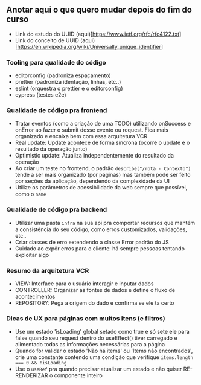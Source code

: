 ## Anotar aqui o que quero mudar depois do fim do curso

- Link do estudo do UUID (aqui)[https://www.ietf.org/rfc/rfc4122.txt]
- Link do conceito de UUID (aqui)[https://en.wikipedia.org/wiki/Universally_unique_identifier]

### Tooling para qualidade do código
- editorconfig (padroniza espaçamento)
- prettier (padroniza identação, linhas, etc..)
- eslint (orquestra o prettier e o editorconfig)
- cypress (testes e2e)

### Qualidade de código pra frontend
- Tratar eventos (como a criação de uma TODO) utilizando onSuccess e onError ao fazer o submit desse evento ou request. Fica mais organizado e encaixa bem com essa arquitetura VCR
- Real update: Update acontece de forma síncrona (ocorre o update e o resultado da operação junto)
- Optimistic update: Atualiza independentemente do resultado da operação
- Ao criar um teste no frontend, o padrão `describe("/rota - Contexto")` tende a ser mais organizado (por páginas) mas também pode ser feito por seções da aplicação, dependendo da complexidade da UI
- Utilize os parâmetros de acessibilidade da web sempre que possível, como o `name`

### Qualidade de código pra backend
- Utilizar uma pasta `infra` na sua api pra comportar recursos que mantém a consistência do seu código, como erros customizados, validações, etc..
- Criar classes de erro extendendo a classe Error padrão do JS
- Cuidado ao expôr erros para o cliente: há sempre pessoas tentando exploitar algo


### Resumo da arquitetura VCR
- VIEW: Interface para o usuário interagir e inputar dados
- CONTROLLER: Organizar as fontes de dados e define o fluxo de acontecimentos
- REPOSITORY: Pega a origem do dado e confirma se ele ta certo

### Dicas de UX para páginas com muitos itens (e filtros)
- Use um estado 'isLoading' global setado como true e só sete ele para false quando seu request dentro do useEffect() tiver carregado e alimentado todas as informações necessárias para a página
- Quando for validar o estado 'Não há items' ou 'Items não encontrados', crie uma constante contendo uma condição que verifique `items.length === 0 && !isLoading`
- Use o `useRef` pra quando precisar atualizar um estado e não quiser RE-RENDERIZAR o componente inteiro